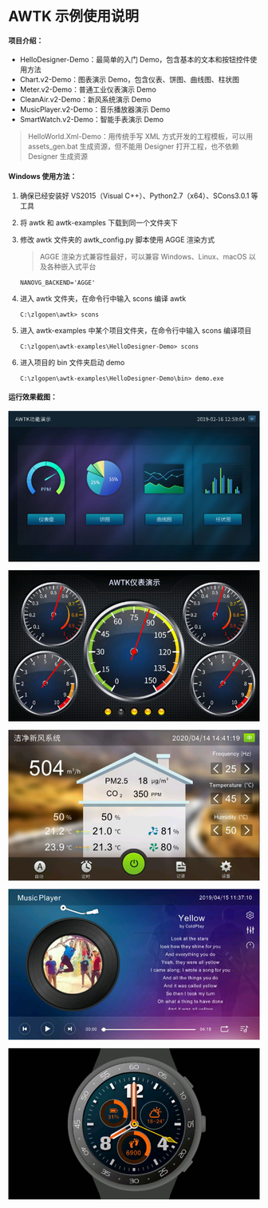# AWTK 示例使用说明

#### 项目介绍：

- HelloDesigner-Demo：最简单的入门 Demo，包含基本的文本和按钮控件使用方法
- Chart.v2-Demo：图表演示 Demo，包含仪表、饼图、曲线图、柱状图
- Meter.v2-Demo：普通工业仪表演示 Demo
- CleanAir.v2-Demo：新风系统演示 Demo
- MusicPlayer.v2-Demo：音乐播放器演示 Demo
- SmartWatch.v2-Demo：智能手表演示 Demo

> HelloWorld.Xml-Demo：用传统手写 XML 方式开发的工程模板，可以用 assets_gen.bat 生成资源，但不能用 Designer 打开工程，也不依赖 Designer 生成资源



#### Windows 使用方法：

1. 确保已经安装好 VS2015（Visual C++）、Python2.7（x64）、SCons3.0.1 等工具

2. 将 awtk 和 awtk-examples 下载到同一个文件夹下

3. 修改 awtk 文件夹的 awtk_config.py 脚本使用 AGGE 渲染方式

   > AGGE 渲染方式兼容性最好，可以兼容 Windows、Linux、macOS 以及各种嵌入式平台

   ```
   NANOVG_BACKEND='AGGE'
   ```

4. 进入 awtk 文件夹，在命令行中输入 scons 编译 awtk

   ```
   C:\zlgopen\awtk> scons
   ```

5. 进入 awtk-examples 中某个项目文件夹，在命令行中输入 scons 编译项目

   ```
   C:\zlgopen\awtk-examples\HelloDesigner-Demo> scons
   ```

6. 进入项目的 bin 文件夹启动 demo

   ```
   C:\zlgopen\awtk-examples\HelloDesigner-Demo\bin> demo.exe
   ```



#### 运行效果截图：

![Chart-Demo](Chart.v2-Demo/docs/images/screenshot.jpg)

![Meter-Demo](Meter.v2-Demo/docs/images/screenshot.jpg)

![CleanAir-Demo](CleanAir.v2-Demo/docs/images/screenshot.jpg)

![MusicPlayer-Demo](MusicPlayer.v2-Demo/docs/images/screenshot.jpg)

![SmartWatch-Demo](SmartWatch.v2-Demo/docs/images/screenshot.jpg)